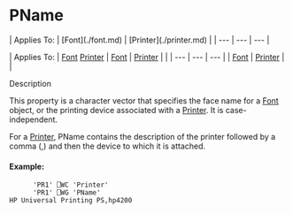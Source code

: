 




<h1 class="heading"><span class="name">PName</span></h1>
| Applies To: | [Font](./font.md) | [Printer](./printer.md) |
| --- | --- | ---  |

| Applies To: | [Font](./font.md) [Printer](./printer.md) | [Font](./font.md) | [Printer](./printer.md) |  |
| --- | --- | ---  |
| [Font](./font.md) | [Printer](./printer.md) |  |


Description


This property is a character vector that specifies the face name for a [Font](./font.md) object, or the printing device associated with a [Printer](./printer.md). It is case-independent.


For a [Printer](./printer.md), PName contains the description of the printer followed by a comma (,) and then the device to which it is attached.

#### Example:
```apl
      'PR1' ⎕WC 'Printer'
      'PR1' ⎕WG 'PName'
HP Universal Printing PS,hp4200
```



